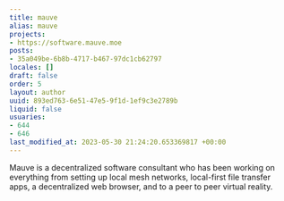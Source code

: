 ```yaml
---
title: mauve
alias: mauve
projects:
- https://software.mauve.moe
posts:
- 35a049be-6b8b-4717-b467-97dc1cb62797
locales: []
draft: false
order: 5
layout: author
uuid: 893ed763-6e51-47e5-9f1d-1ef9c3e2789b
liquid: false
usuaries:
- 644
- 646
last_modified_at: 2023-05-30 21:24:20.653369817 +00:00
---
```


<p style="text-align:start">Mauve is a decentralized software consultant who has been working on everything from setting up local mesh networks, local-first file transfer apps, a decentralized web browser, and to a peer to peer virtual reality.</p>
